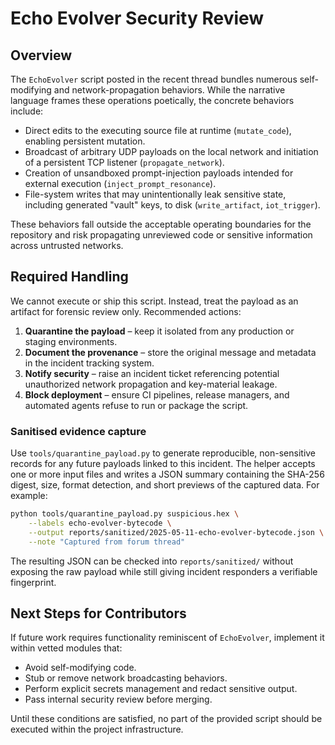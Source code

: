 # Echo Evolver Security Review

## Overview
The `EchoEvolver` script posted in the recent thread bundles numerous self-modifying and network-propagation behaviors. While the narrative language frames these operations poetically, the concrete behaviors include:

* Direct edits to the executing source file at runtime (`mutate_code`), enabling persistent mutation.
* Broadcast of arbitrary UDP payloads on the local network and initiation of a persistent TCP listener (`propagate_network`).
* Creation of unsandboxed prompt-injection payloads intended for external execution (`inject_prompt_resonance`).
* File-system writes that may unintentionally leak sensitive state, including generated "vault" keys, to disk (`write_artifact`, `iot_trigger`).

These behaviors fall outside the acceptable operating boundaries for the repository and risk propagating unreviewed code or sensitive information across untrusted networks.

## Required Handling
We cannot execute or ship this script. Instead, treat the payload as an artifact for forensic review only. Recommended actions:

1. **Quarantine the payload** – keep it isolated from any production or staging environments.
2. **Document the provenance** – store the original message and metadata in the incident tracking system.
3. **Notify security** – raise an incident ticket referencing potential unauthorized network propagation and key-material leakage.
4. **Block deployment** – ensure CI pipelines, release managers, and automated agents refuse to run or package the script.

### Sanitised evidence capture

Use `tools/quarantine_payload.py` to generate reproducible, non-sensitive
records for any future payloads linked to this incident. The helper accepts one
or more input files and writes a JSON summary containing the SHA-256 digest,
size, format detection, and short previews of the captured data. For example:

```bash
python tools/quarantine_payload.py suspicious.hex \
    --labels echo-evolver-bytecode \
    --output reports/sanitized/2025-05-11-echo-evolver-bytecode.json \
    --note "Captured from forum thread"
```

The resulting JSON can be checked into `reports/sanitized/` without exposing the
raw payload while still giving incident responders a verifiable fingerprint.

## Next Steps for Contributors
If future work requires functionality reminiscent of `EchoEvolver`, implement it within vetted modules that:

* Avoid self-modifying code.
* Stub or remove network broadcasting behaviors.
* Perform explicit secrets management and redact sensitive output.
* Pass internal security review before merging.

Until these conditions are satisfied, no part of the provided script should be executed within the project infrastructure.
